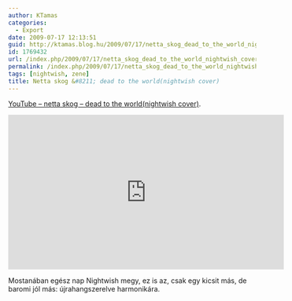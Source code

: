 ```yaml
---
author: KTamas
categories:
  - Export
date: 2009-07-17 12:13:51
guid: http://ktamas.blog.hu/2009/07/17/netta_skog_dead_to_the_world_nightwish_cover
id: 1769432
url: /index.php/2009/07/17/netta_skog_dead_to_the_world_nightwish_cover/
permalink: /index.php/2009/07/17/netta_skog_dead_to_the_world_nightwish_cover/
tags: [nightwish, zene]
title: Netta skog &#8211; dead to the world(nightwish cover)
---
```


<a href="http://www.youtube.com/watch?v=quSs_Ef4L94">YouTube &#8211; netta skog &#8211; dead to the world(nightwish cover)</a>.

<iframe width="560" height="315" src="https://www.youtube.com/embed/quSs_Ef4L94" frameborder="0" allow="accelerometer; autoplay; encrypted-media; gyroscope; picture-in-picture" allowfullscreen></iframe>

Mostanában egész nap Nightwish megy, ez is az, csak egy kicsit más, de baromi jól más: újrahangszerelve harmonikára.
